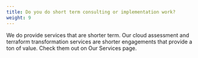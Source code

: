```yaml
---
title: Do you do short term consulting or implementation work?
weight: 9
---
```


We do provide services that are shorter term. Our cloud assessment and terraform transformation services are shorter engagements that provide a ton of value. Check them out on Our Services page.